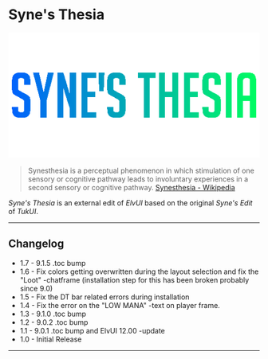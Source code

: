 Syne's Thesia
=============

![Syne's Thesia](/logo_synesthesia.png?raw=true "Syne's Thesia")

>Synesthesia is a perceptual phenomenon in which stimulation of one sensory or cognitive pathway leads to involuntary experiences in a second sensory or cognitive pathway.
[Synesthesia - Wikipedia](https://en.wikipedia.org/wiki/Synesthesia)

*Syne's Thesia* is an external edit of *ElvUI* based on the original *Syne's Edit* of *TukUI*.

---

## Changelog

- 1.7 - 9.1.5 .toc bump
- 1.6 - Fix colors getting overwritten during the layout selection and fix the "Loot" -chatframe (installation step for this has been broken probably since 9.0)
- 1.5 - Fix the DT bar related errors during installation
- 1.4 - Fix the error on the "LOW MANA" -text on player frame.
- 1.3 - 9.1.0 .toc bump
- 1.2 - 9.0.2 .toc bump
- 1.1 - 9.0.1 .toc bump and ElvUI 12.00 -update
- 1.0 - Initial Release

---